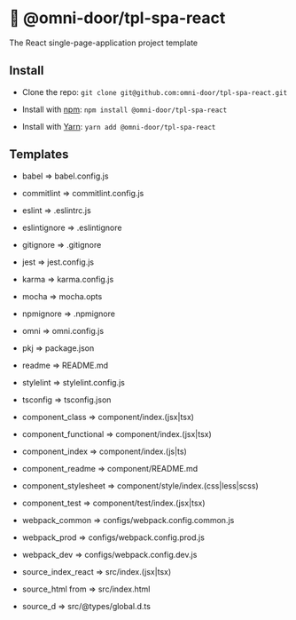 # 🐸 @omni-door/tpl-spa-react
The React single-page-application project template

## Install
* Clone the repo: `git clone git@github.com:omni-door/tpl-spa-react.git`

* Install with [npm](https://www.npmjs.com/package/@omni-door/tpl-spa-react): `npm install @omni-door/tpl-spa-react`

* Install with [Yarn](https://yarnpkg.com/en/package/@omni-door/tpl-spa-react): `yarn add @omni-door/tpl-spa-react`

## Templates
- babel => babel.config.js

- commitlint => commitlint.config.js

- eslint => .eslintrc.js

- eslintignore => .eslintignore

- gitignore => .gitignore

- jest => jest.config.js

- karma => karma.config.js

- mocha => mocha.opts

- npmignore => .npmignore

- omni => omni.config.js

- pkj => package.json

- readme => README.md

- stylelint => stylelint.config.js

- tsconfig => tsconfig.json

- component_class => component/index.(jsx|tsx)

- component_functional => component/index.(jsx|tsx)

- component_index => component/index.(js|ts)

- component_readme => component/README.md

- component_stylesheet => component/style/index.(css|less|scss)

- component_test => component/test/index.(jsx|tsx)

- webpack_common => configs/webpack.config.common.js

- webpack_prod => configs/webpack.config.prod.js

- webpack_dev => configs/webpack.config.dev.js

- source_index_react => src/index.(jsx|tsx)

- source_html from => src/index.html

- source_d => src/@types/global.d.ts